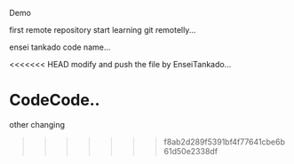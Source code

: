 Demo

first remote repository
start learning git remotelly...

ensei tankado code name...

<<<<<<< HEAD
modify and push the file
by EnseiTankado...

CodeCode..
=======
other changing
>>>>>>> f8ab2d289f5391bf4f77641cbe6b61d50e2338df
